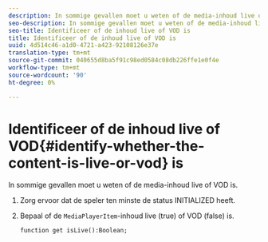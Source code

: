 ```yaml
---
description: In sommige gevallen moet u weten of de media-inhoud live of VOD is.
seo-description: In sommige gevallen moet u weten of de media-inhoud live of VOD is.
seo-title: Identificeer of de inhoud live of VOD is
title: Identificeer of de inhoud live of VOD is
uuid: 4d514c46-a1d0-4721-a423-92108126e37e
translation-type: tm+mt
source-git-commit: 040655d8ba5f91c98ed0584c08db226ffe1e0f4e
workflow-type: tm+mt
source-wordcount: '90'
ht-degree: 0%

---
```



# Identificeer of de inhoud live of VOD{#identify-whether-the-content-is-live-or-vod} is

In sommige gevallen moet u weten of de media-inhoud live of VOD is.

1. Zorg ervoor dat de speler ten minste de status INITIALIZED heeft.
1. Bepaal of de `MediaPlayerItem`-inhoud live (true) of VOD (false) is.

   ```
   function get isLive():Boolean;
   ```


